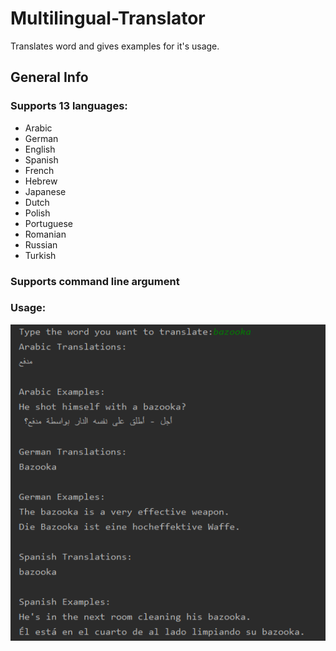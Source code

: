 # Multilingual-Translator
Translates word and gives examples for it's usage.

## General Info
### Supports 13 languages:
* Arabic
* German
* English
* Spanish
* French
* Hebrew
* Japanese
* Dutch
* Polish
* Portuguese
* Romanian
* Russian
* Turkish

### Supports command line argument

### Usage:
![Test Output](image/usage.PNG)
